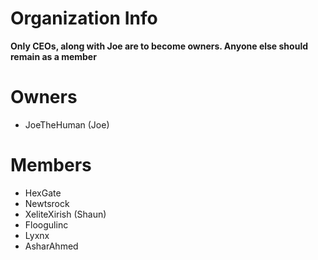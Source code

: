 # Organization Info

**Only CEOs, along with Joe are to become owners. Anyone else should remain as a member**

# Owners

- JoeTheHuman (Joe)

# Members

- HexGate
- Newtsrock
- XeliteXirish (Shaun)
- Floogulinc
- Lyxnx
- AsharAhmed
